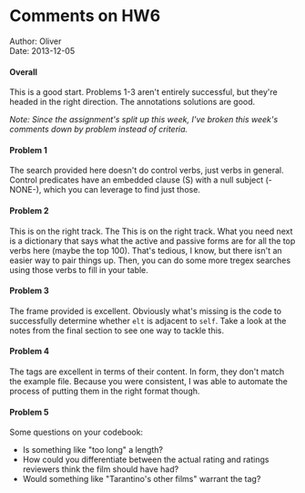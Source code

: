 # Comments on HW6

Author: Oliver  
Date: 2013-12-05

#### Overall

This is a good start. Problems 1-3 aren't entirely successful, but they're headed in the right direction. The annotations solutions are good.

_Note: Since the assignment's split up this week, I've broken this week's comments down by problem instead of criteria._

#### Problem 1

The search provided here doesn't do control verbs, just verbs in general. Control predicates have an embedded clause (S) with a null subject (-NONE-), which you can leverage to find just those.

#### Problem 2

This is on the right track. The This is on the right track. What you need next is a dictionary that says what the active and passive forms are for all the top verbs here (maybe the top 100). That's tedious, I know, but there isn't an easier way to pair things up. Then, you can do some more tregex searches using those verbs to fill in your table.

#### Problem 3

The frame provided is excellent. Obviously what's missing is the code to successfully determine whether `elt` is adjacent to `self`. Take a look at the notes from the final section to see one way to tackle this.

#### Problem 4

The tags are excellent in terms of their content. In form, they don't match the example file. Because you were consistent, I was able to automate the process of putting them in the right format though.

#### Problem 5

Some questions on your codebook:

- Is something like "too long" a length?
- How could you differentiate between the actual rating and ratings reviewers think the film should have had?
- Would something like "Tarantino's other films" warrant the <O /> tag?
